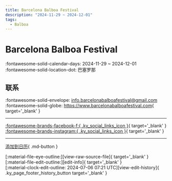 ```yaml
---
title: Barcelona Balboa Festival
description: "2024-11-29 ~ 2024-12-01"
tags:
  - Balboa
---
```


# Barcelona Balboa Festival 

:fontawesome-solid-calendar-days: 2024-11-29 ~ 2024-12-01  
:fontawesome-solid-location-dot: 巴塞罗那  

## 联系

:fontawesome-solid-envelope: <info.barcelonabalboafestival@gmail.com>  
:fontawesome-solid-globe: <https://www.barcelonabalboafestival.com>{ target='_blank' }  

---

 [:fontawesome-brands-facebook-f:{ .ky_social_links_icon }](https://www.facebook.com/BCNBalboaFestival){ target='_blank' } [:fontawesome-brands-instagram:{ .ky_social_links_icon }](https://instagram.com/barcelonabalboafestival){ target='_blank' }

---

[添加到日历](https://swing.news/ics/zh-Hans/2024/es/barcelona-balboa-festival-2024.ics){ .md-button }

<div class="ky_page_footer" markdown>
<div class="ky_page_footer_trailing" markdown="span">
[:material-file-eye-outline:][view-raw-source-file]{ target='_blank' }
[:material-file-edit-outline:][edit-info]{ target='_blank' }
</div>
<div class="ky_page_footer_leading" markdown="span">
[:material-clock-edit-outline: 2024-07-06 07:21 UTC][view-edit-history]{ .ky_page_footer_history_button target='_blank' }
</div>
</div>

[view-raw-source-file]: https://github.com/swingdance/events/blob/main/2024/es/barcelona-balboa-festival-2024.json "查看原始源文件"
[edit-info]: https://github.com/swingdance/events/issues/new?assignees=&labels=update+event&projects=&template=03-update_entity.yml&title=%5B2024%2Fes%5D%20Barcelona%20Balboa%20Festival&region=es&year=2024&id=barcelona-balboa-festival-2024&name=Barcelona%20Balboa%20Festival&org_id= "编辑信息"

[view-edit-history]: https://github.com/swingdance/events/commits/main/2024/es/barcelona-balboa-festival-2024.json "查看编辑历史"

